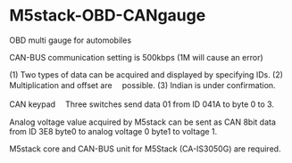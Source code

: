 # M5stack-OBD-CANgauge

OBD multi gauge for automobiles

CAN-BUS communication setting is 500kbps 
(1M will cause an error)

(1) Two types of data can be acquired and
 displayed by specifying IDs.
(2) Multiplication and offset are　
 possible.
(3) Indian is under confirmation.

CAN keypad　
Three switches send data 01 from
 ID 041A to byte 0 to 3.


Analog voltage value acquired by M5stack
 can be sent as CAN 8bit data from 
ID 3E8 byte0 to analog voltage 0 byte1 to
 voltage 1.


M5stack core and CAN-BUS unit for 
M5Stack (CA-IS3050G) are required.

